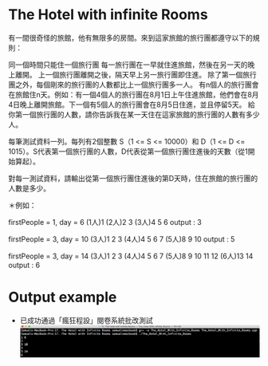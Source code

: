 # The Hotel with infinite Rooms 

有一間很奇怪的旅館，他有無限多的房間。來到這家旅館的旅行團都遵守以下的規則：

同一個時間只能住一個旅行團
每一旅行團在一早就住進旅館，然後在另一天的晚上離開。
上一個旅行團離開之後，隔天早上另一旅行團即住進。
除了第一個旅行團之外，每個剛來的旅行團的人數都比上一個旅行團多一人。
有n個人的旅行團會在旅館住n天。例如：有一個4個人的旅行團在8月1日上午住進旅館，他們會在8月4日晚上離開旅館。下一個有5個人的旅行團會在8月5日住進，並且停留5天。
給你第一個旅行團的人數，請你告訴我在某一天住在這家旅館的旅行團的人數有多少人。 

每筆測試資料一列。每列有2個整數 S（1 <= S <= 10000）和 D（1 <= D <= 1015）。S代表第一個旅行團的人數，D代表從第一個旅行團住進後的天數（從1開始算起）。 

對每一測試資料，請輸出從第一個旅行團住進後的第D天時，住在旅館的旅行團的人數是多少。 

＊例如：

firstPeople = 1, day = 6
(1人)1
(2人)2 3
(3人)4 5 6
output : 3

firstPeople = 3, day = 10
(3人)1 2 3
(4人)4 5 6 7
(5人)8 9 10
output : 5 

firstPeople = 3, day = 14
(3人)1  2  3
(4人)4  5  6  7
(5人)8  9  10 11 12
(6人)13 14 
output : 6 


# Output example
* 已成功通過「瘋狂程設」閱卷系統批改測試 
![image](https://github.com/Samuelchi861008/CPE-TheHotelWithInfiniteRooms_10170/blob/master/結果.png)
